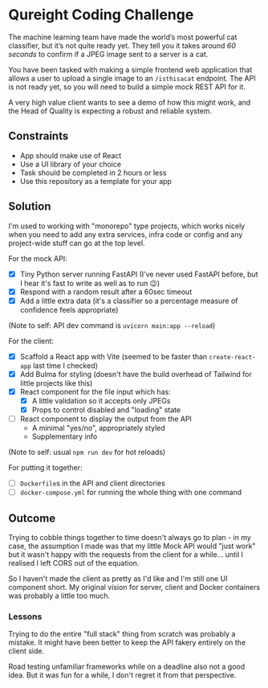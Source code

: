 # Qureight Coding Challenge

The machine learning team have made the world’s most powerful cat classifier, but it’s
not quite ready yet. They tell you it takes around _60 seconds_ to confirm if a JPEG
image sent to a server is a cat.

You have been tasked with making a simple frontend web application that allows a user to
upload a single image to an `/isthisacat` endpoint. The API is not ready yet, so you
will need to build a simple mock REST API for it.

A very high value client wants to see a demo of how this might work, and the Head of
Quality is expecting a robust and reliable system.

## Constraints

- App should make use of React
- Use a UI library of your choice
- Task should be completed in 2 hours or less
- Use this repository as a template for your app

## Solution

I'm used to working with "monorepo" type projects, which works nicely when you need to add any extra services, infra code or config and any project-wide stuff can go at the top level.

For the mock API:

- [x] Tiny Python server running FastAPI (I've never used FastAPI before, but I hear it's fast to write as well as to run 😉)
- [x] Respond with a random result after a 60sec timeout
- [x] Add a little extra data (it's a classifier so a percentage measure of confidence feels appropriate)

(Note to self: API dev command is `uvicorn main:app --reload`)

For the client:

- [x] Scaffold a React app with Vite (seemed to be faster than `create-react-app` last time I checked)
- [x] Add Bulma for styling (doesn't have the build overhead of Tailwind for little projects like this)
- [x] React component for the file input which has:
  - [x] A little validation so it accepts only JPEGs
  - [x] Props to control disabled and "loading" state
- [ ] React component to display the output from the API
  - A minimal "yes/no", appropriately styled
  - Supplementary info

(Note to self: usual `npm run dev` for hot reloads)

For putting it together:

- [ ] `Dockerfile`s in the API and client directories
- [ ] `docker-compose.yml` for running the whole thing with one command

## Outcome

Trying to cobble things together to time doesn't always go to plan - in my case, the assumption I made was that my little Mock API would "just work" but it wasn't happy with the requests from the client for a while... until I realised I left CORS out of the equation.

So I haven't made the client as pretty as I'd like and I'm still one UI component short. My original vision for server, client and Docker containers was probably a little too much.

### Lessons

Trying to do the entire "full stack" thing from scratch was probably a mistake. It might have been better to keep the API fakery entirely on the client side.

Road testing unfamiliar frameworks while on a deadline also not a good idea. But it was fun for a while, I don't regret it from that perspective.
